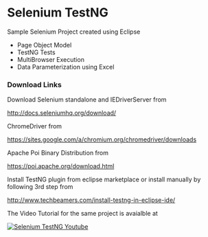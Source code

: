 # Selenium TestNG

Sample Selenium Project created using Eclipse

 * Page Object Model
 * TestNG Tests
 * MultiBrowser Execution
 * Data Parameterization using Excel
 
 ### Download Links
 
 Download Selenium standalone and IEDriverServer from
 
 http://docs.seleniumhq.org/download/
 
 ChromeDriver from
 
 https://sites.google.com/a/chromium.org/chromedriver/downloads
 
 Apache Poi Binary Distribution from
 
 https://poi.apache.org/download.html
 
 Install TestNG plugin from eclipse marketplace or install manually by following 3rd step from
 
 http://www.techbeamers.com/install-testng-in-eclipse-ide/
 
 
 The Video Tutorial for the same project is avaialble at

 
 [![Selenium TestNG Youtube](http://img.youtube.com/vi/_5KfillsFYQ/0.jpg)](http://www.youtube.com/watch?v=_5KfillsFYQ "Selenium TestNG")
 
